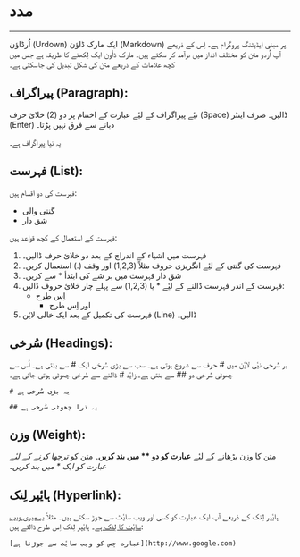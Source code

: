 ﻿# مدد
___
اُرڈاؤن (Urdown) ایک مارک ڈاؤن (Markdown) پر مبنی ایڈیٹنگ پروگرام ہے۔ اِس کے ذریعے آپ اُردو متن کو مختلف انداز میں درآمد کر سکتے ہیں۔ مارک ڈأون ایک لِکھنے کا طریقہ ہے جس میں کچھ علامات کے ذریعے متن کی شکل تبدیل کی جاسکتی ہے۔  

## پیراگراف (Paragraph):
نیٔے پیراگراف کے لیٔے عبارت کے اختتام پر دو (2) خلایٔ حرف (Space) ڈالیں۔ صرف اینٹر (Enter) دبانے سے فرق نہیں پڑتا۔  

یہ نیا پیراگراف ہے۔

## فہرست (List):
فہرست کی دو اقسام ہیں:
* گنتی والی  
* شق دار  
 
فہرست کے استعمال کے کچھ قواعد ہیں:  

1. فہرست میں اشیاء کے اندراج کے بعد دو خلایٔ حرف ڈالیں۔  
2. فہرست کی گنتی کے لیٔے انگریزی حروف مثلاً (1,2,3) اور وقف (.) استعمال کریں۔  
3. شق دار فہرست میں ہر شے کی ابتدأ  \* سے کریں۔  
4. فہرست کے اندر فہرست ڈالنے کے لیٔے \* یا (1,2,3) سے پہلے چار خلایٔ حروف ڈالیں:  
    * اِس طرح  
        * اور اِس طرح  
5. فہرست کی تکمیل کے بعد ایک خالی لایٔن (Line) ڈالیں۔  

## سُرخی (Headings):
ہر سُرخی نیٔی لایٔن میں \# حرف سے شروع ہوتی ہے۔ سب سے بڑی سُرخی ایک \# سے بنتی ہے۔ اُس سے چھوٹی سُرخی دو \#\# سے بنتی ہے۔ زایٔد \# ڈالنے سے سُرخی چھوٹی ہوتی جاتی ہے۔  
```
# یہ بڑی سُرخی ہے

## یہ ذرا چھوٹی سُرخی ہے
```

## وزن (Weight):
متن کا وزن بڑھانے کے لیٔے **عبارت کو دو \*\* میں بند کریں**۔ متن کو *ترچھا کرنے کے لیٔے عبارت کو ایک \* میں بند کریں*۔  

## ہایٔپر لِنک (Hyperlink):
ہایٔپر لِنک کے ذریعے آپ ایک عبارت کو کسی اور ویب سایٔٹ سے جوڑ سکتے ہیں۔ مثلاً [یہ میری ویب سایٔٹ کا لِنک ہے](http://iahmed.me)۔ ہایٔپر لِنک اِس طرح ڈالتے ہیں:  
```
[عبارت جِس کو ویب سایٔٹ سے جوڑنا ہے](http://www.google.com)
```